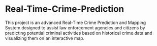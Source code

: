 # Real-Time-Crime-Prediction
This project is an advanced Real-Time Crime Prediction and Mapping System designed to assist law enforcement agencies and citizens by predicting potential criminal activities based on historical crime data and visualizing them on an interactive map. 
